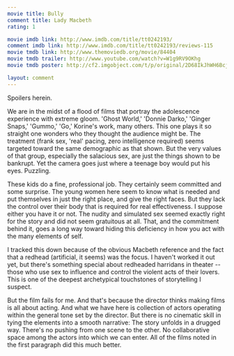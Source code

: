 ```yaml
---
movie title: Bully
comment title: Lady Macbeth
rating: 1

movie imdb link: http://www.imdb.com/title/tt0242193/
comment imdb link: http://www.imdb.com/title/tt0242193/reviews-115
movie tmdb link: http://www.themoviedb.org/movie/84404
movie tmdb trailer: http://www.youtube.com/watch?v=W1g9RV9OKhg
movie tmdb poster: http://cf2.imgobject.com/t/p/original/2D68IkJhWH6BcjpZHtKYYdFhwJU.jpg

layout: comment
---
```


Spoilers herein.

We are in the midst of a flood of films that portray the adolescence experience with extreme gloom. 'Ghost World,' 'Donnie Darko,' 'Ginger Snaps,' 'Gummo,' 'Go,' Korine's work, many others. This one plays it so straight one wonders who they thought the audience might be. The treatment (frank sex, 'real' pacing, zero intelligence required) seems targeted toward the same demographic as that shown. But the very values of that group, especially the salacious sex, are just the things shown to be bankrupt. Yet the camera goes just where a teenage boy would put his eyes. Puzzling.

These kids do a fine, professional job. They certainly seem committed and some surprise. The young women here seem to know what is needed and put themselves in just the right place, and give the right faces. But they lack the control over their body that is required for real effectiveness. I suppose either you have it or not. The nudity and simulated sex seemed exactly right for the story and did not seem gratuitous at all. That, and the commitment behind it, goes a long way toward hiding this deficiency in how you act with the many elements of self.

I tracked this down because of the obvious Macbeth reference and the fact that a redhead (artificial, it seems) was the focus. I haven't worked it out yet, but there's something special about redheaded harridans in theater -- those who use sex to influence and control the violent acts of their lovers. This is one of the deepest archetypical touchstones of storytelling I suspect.

But the film fails for me. And that's because the director thinks making films is all about acting. And what we have here is collection of actors operating within the general tone set by the director. But there is no cinematic skill in tying the elements into a smooth narrative: The story unfolds in a drugged way. There's no pushing from one scene to the other. No collaborative space among the actors into which we can enter. All of the films noted in the first paragraph did this much better.